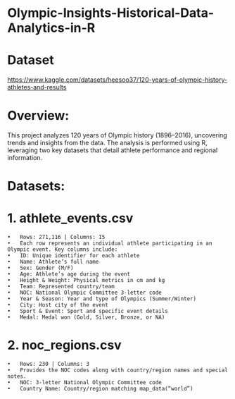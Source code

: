 # Olympic-Insights-Historical-Data-Analytics-in-R
# Dataset
  https://www.kaggle.com/datasets/heesoo37/120-years-of-olympic-history-athletes-and-results



# Overview:
This project analyzes 120 years of Olympic history (1896–2016), uncovering trends and insights from the data. The analysis is performed using R, leveraging two key datasets that detail athlete performance and regional information.

# Datasets:
# 1.	athlete_events.csv
	•	Rows: 271,116 | Columns: 15
	•	Each row represents an individual athlete participating in an Olympic event. Key columns include:
	•	ID: Unique identifier for each athlete
	•	Name: Athlete’s full name
	•	Sex: Gender (M/F)
	•	Age: Athlete’s age during the event
	•	Height & Weight: Physical metrics in cm and kg
	•	Team: Represented country/team
	•	NOC: National Olympic Committee 3-letter code
	•	Year & Season: Year and type of Olympics (Summer/Winter)
	•	City: Host city of the event
	•	Sport & Event: Sport and specific event details
	•	Medal: Medal won (Gold, Silver, Bronze, or NA)
# 2.	noc_regions.csv
	•	Rows: 230 | Columns: 3
	•	Provides the NOC codes along with country/region names and special notes.
	•	NOC: 3-letter National Olympic Committee code
	•	Country Name: Country/region matching map_data(“world”)
